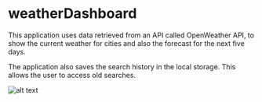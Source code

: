 # weatherDashboard

This application uses data retrieved from an API called OpenWeather API,
to show the current weather for cities and also the forecast for the next five days.

The application also saves the search history in the local storage. This allows the user to access old searches.

![alt text](https://github.com/AlvaroFernandes/weatherDashboard/edit/master/weatherDashboard.png)

